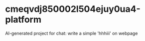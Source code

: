 # cmeqvdj850002l504ejuy0ua4-platform
AI-generated project for chat: write a simple 'hhhiii' on webpage
